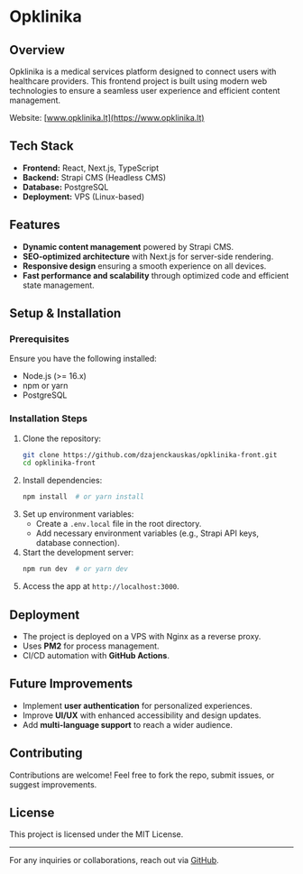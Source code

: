 # Opklinika

## Overview
Opklinika is a medical services platform designed to connect users with healthcare providers. This frontend project is built using modern web technologies to ensure a seamless user experience and efficient content management.

Website: [www.opklinika.lt](https://www.opklinika.lt)

## Tech Stack
- **Frontend:** React, Next.js, TypeScript
- **Backend:** Strapi CMS (Headless CMS)
- **Database:** PostgreSQL
- **Deployment:** VPS (Linux-based)

## Features
- **Dynamic content management** powered by Strapi CMS.
- **SEO-optimized architecture** with Next.js for server-side rendering.
- **Responsive design** ensuring a smooth experience on all devices.
- **Fast performance and scalability** through optimized code and efficient state management.

## Setup & Installation
### Prerequisites
Ensure you have the following installed:
- Node.js (>= 16.x)
- npm or yarn
- PostgreSQL

### Installation Steps
1. Clone the repository:
   ```sh
   git clone https://github.com/dzajenckauskas/opklinika-front.git
   cd opklinika-front
   ```
2. Install dependencies:
   ```sh
   npm install  # or yarn install
   ```
3. Set up environment variables:
   - Create a `.env.local` file in the root directory.
   - Add necessary environment variables (e.g., Strapi API keys, database connection).
4. Start the development server:
   ```sh
   npm run dev  # or yarn dev
   ```
5. Access the app at `http://localhost:3000`.

## Deployment
- The project is deployed on a VPS with Nginx as a reverse proxy.
- Uses **PM2** for process management.
- CI/CD automation with **GitHub Actions**.

## Future Improvements
- Implement **user authentication** for personalized experiences.
- Improve **UI/UX** with enhanced accessibility and design updates.
- Add **multi-language support** to reach a wider audience.

## Contributing
Contributions are welcome! Feel free to fork the repo, submit issues, or suggest improvements.

## License
This project is licensed under the MIT License.

---
For any inquiries or collaborations, reach out via [GitHub](https://github.com/dzajenckauskas/).

